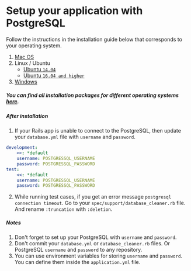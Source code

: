 # Setup your application with PostgreSQL

Follow the instructions in the installation guide below that corresponds to your operating system.

1.  [Mac OS](https://postgresapp.com/)
2.  Linux / Ubuntu
    * [Ubuntu `14.04`](https://www.digitalocean.com/community/tutorials/how-to-install-and-use-postgresql-on-ubuntu-14-04)
    * [Ubuntu `16.04 and higher`](https://www.digitalocean.com/community/tutorials/how-to-install-and-use-postgresql-on-ubuntu-16-04)
3.  [Windows](https://www.postgresql.org/download/windows/)

##### You can find all installation packages for different operating systems [here](https://www.postgresql.org/download/).

##### After installation

1.  If your Rails app is unable to connect to the PostgreSQL, then update your `database.yml` file with `username` and `password`.

```yaml
development:
    <<: *default
    username: POSTGRESSQL_USERNAME
    password: POSTGRESSQL_PASSWORD
test:
    <<: *default
    username: POSTGRESSQL_USERNAME
    password: POSTGRESSQL_PASSWORD
```

2.  While running test cases, if you get an error message `postgresql connection timeout`. Go to your `spec/support/database_cleaner.rb` file. And rename `:truncation` with `:deletion`.

##### Notes

1.  Don't forget to set up your PostgreSQL with `username` and `password`.
2.  Don't commit your `database.yml` or `database_cleaner.rb` files. Or PostgreSQL `username` and `password` to any repository.
3.  You can use environment variables for storing `username` and `password`. You can define them inside the `application.yml` file.
